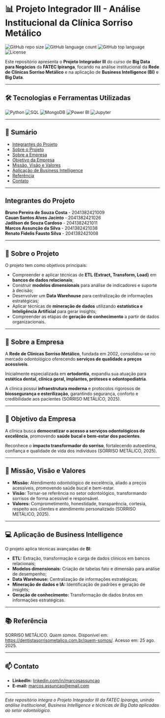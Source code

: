 # 📊 Projeto Integrador III - Análise Institucional da Clínica Sorriso Metálico

![GitHub repo size](https://img.shields.io/github/repo-size/seu-usuario/seu-repositorio)
![GitHub language count](https://img.shields.io/github/languages/count/seu-usuario/seu-repositorio)
![GitHub top language](https://img.shields.io/github/languages/top/seu-usuario/seu-repositorio)
![License](https://img.shields.io/github/license/seu-usuario/seu-repositorio)

Este repositório apresenta o **Projeto Integrador III** do curso de **Big Data para Negócios** da **FATEC Ipiranga**, focando na análise institucional da **Rede de Clínicas Sorriso Metálico** e na aplicação de **Business Intelligence (BI)** e **Big Data**.

---

## 🛠 Tecnologias e Ferramentas Utilizadas

![Python](https://img.shields.io/badge/Python-3776AB?style=flat&logo=python&logoColor=white)
![SQL](https://img.shields.io/badge/SQL-4479A1?style=flat&logo=sql&logoColor=white)
![MongoDB](https://img.shields.io/badge/MongoDB-47A248?style=flat&logo=mongodb&logoColor=white)
![Power BI](https://img.shields.io/badge/PowerBI-F2C811?style=flat&logo=microsoft-power-bi&logoColor=white)
![Jupyter](https://img.shields.io/badge/Jupyter-F37626?style=flat&logo=jupyter&logoColor=white)

---

## 📌 Sumário

- [Integrantes do Projeto](#-integrantes-do-projeto)
- [Sobre o Projeto](#-sobre-o-projeto)  
- [Sobre a Empresa](#-sobre-a-empresa)  
- [Objetivo da Empresa](#-objetivo-da-empresa)  
- [Missão, Visão e Valores](#-missão-visão-e-valores)  
- [Aplicação de Business Intelligence](#-aplicação-de-business-intelligence)  
- [Referência](#-referência)  
- [Contato](#-contato)  

---
## Integrantes do Projeto

**Bruno Pereira de Souza Costa** - 2041382421009</br>
**Cauan Santos Alves Jacinto** - 2041382421026</br>
**Jadilson de Souza Cardoso** - 2041382421011</br>
**Marcos Assunção da Silva** - 2041382421038</br>
**Renato Fidelis Fausto Silva** - 2041382421008</br>

---

## 📂 Sobre o Projeto

O projeto tem como objetivos principais:

- Compreender e aplicar técnicas de **ETL (Extract, Transform, Load)** em **bancos de dados relacionais**;  
- Construir **modelos dimensionais** para análise de indicadores e suporte à decisão;  
- Desenvolver um **Data Warehouse** para centralização de informações estratégicas;  
- Aplicar técnicas de **mineração de dados** utilizando **estatística e Inteligência Artificial** para gerar insights;  
- Compreender as etapas de **geração de conhecimento** a partir de dados organizacionais.

---

## 🏢 Sobre a Empresa

A **Rede de Clínicas Sorriso Metálico**, fundada em 2002, consolidou-se no mercado odontológico oferecendo **serviços de qualidade a preços acessíveis**.  

Inicialmente especializada em **ortodontia**, expandiu sua atuação para **estética dental, clínica geral, implantes, próteses e odontopediatria**.  

A clínica possui **infraestrutura moderna** e protocolos rigorosos de **biossegurança e esterilização**, garantindo segurança, conforto e credibilidade aos pacientes (SORRISO METÁLICO, 2025).

---

## 🎯 Objetivo da Empresa

A clínica busca **democratizar o acesso a serviços odontológicos de excelência**, promovendo **saúde bucal e bem-estar dos pacientes**.  

Reconhece o **impacto transformador do sorriso**, fortalecendo autoestima, confiança e qualidade de vida dos indivíduos (SORRISO METÁLICO, 2025).

---

## 🌟 Missão, Visão e Valores

- **Missão:** Atendimento odontológico de excelência, aliado a preços acessíveis, promovendo saúde bucal e bem-estar.  
- **Visão:** Tornar-se referência no setor odontológico, transformando sorrisos de forma acessível e responsável.  
- **Valores:** Comprometimento, honestidade, transparência, cortesia, respeito aos clientes e atendimento personalizado (SORRISO METÁLICO, 2025).

---

## 💻 Aplicação de Business Intelligence

O projeto aplica técnicas avançadas de **BI**:

- **ETL:** Extração, transformação e carga de dados clínicos em bancos relacionais;  
- **Modelos dimensionais:** Criação de tabelas fato e dimensão para análise de desempenho;  
- **Data Warehouse:** Centralização de informações estratégicas;  
- **Mineração de dados e IA:** Identificação de padrões e geração de insights;  
- **Geração de conhecimento:** Transformação de dados brutos em informações estratégicas.

---

## 📚 Referência

SORRISO METÁLICO. *Quem somos*. Disponível em: <https://dentistasorrisometalico.com.br/quem-somos/>. Acesso em: 25 ago. 2025.

---

## 📫 Contato

- **LinkedIn:** [linkedin.com/in/marcosassuncao](https://www.linkedin.com/in/marcosassuncao)  
- **E-mail:** marcos.assuncao@email.com  

---

*Este repositório integra o Projeto Integrador III da FATEC Ipiranga, unindo análise institucional, Business Intelligence e técnicas de Big Data aplicadas ao setor odontológico.*
